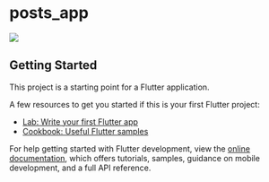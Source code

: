 # posts_app

![]([https://drive.google.com/file/d/1HcQfQvQtXjELBVH94E8WEiTM5k_ciIVj/view?usp=sharing](https://github.com/youssefadel19/Posts-App/blob/master/Untitled%20design%20(1).png))

## Getting Started

This project is a starting point for a Flutter application.

A few resources to get you started if this is your first Flutter project:

- [Lab: Write your first Flutter app](https://docs.flutter.dev/get-started/codelab)
- [Cookbook: Useful Flutter samples](https://docs.flutter.dev/cookbook)

For help getting started with Flutter development, view the
[online documentation](https://docs.flutter.dev/), which offers tutorials,
samples, guidance on mobile development, and a full API reference.
